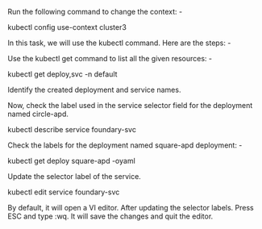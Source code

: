Run the following command to change the context: -


kubectl config use-context cluster3



In this task, we will use the kubectl command. Here are the steps: -



Use the kubectl get command to list all the given resources: -

kubectl get deploy,svc -n default



Identify the created deployment and service names.

Now, check the label used in the service selector field for the deployment named circle-apd.


kubectl describe service foundary-svc




Check the labels for the deployment named square-apd deployment: -

kubectl get deploy square-apd -oyaml



Update the selector label of the service.

kubectl edit service foundary-svc



By default, it will open a VI editor. After updating the selector labels. Press ESC and type :wq. It will save the changes and quit the editor.